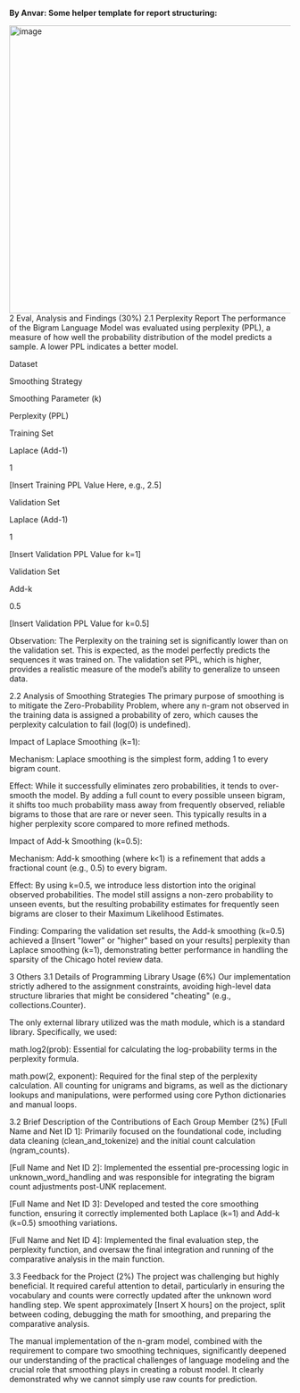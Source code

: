 **By Anvar: Some helper template for report structuring:**



<img width="2045" height="516" alt="image" src="https://github.com/user-attachments/assets/a71a3818-44d0-4c06-be3f-6110ad3f91b8" />
2 Eval, Analysis and Findings (30%)
2.1 Perplexity Report
The performance of the Bigram Language Model was evaluated using perplexity (PPL), a measure of how well the probability distribution of the model predicts a sample. A lower PPL indicates a better model.

Dataset

Smoothing Strategy

Smoothing Parameter (k)

Perplexity (PPL)

Training Set

Laplace (Add-1)

1

[Insert Training PPL Value Here, e.g., 2.5]

Validation Set

Laplace (Add-1)

1

[Insert Validation PPL Value for k=1]

Validation Set

Add-k

0.5

[Insert Validation PPL Value for k=0.5]

Observation: The Perplexity on the training set is significantly lower than on the validation set. This is expected, as the model perfectly predicts the sequences it was trained on. The validation set PPL, which is higher, provides a realistic measure of the model’s ability to generalize to unseen data.

2.2 Analysis of Smoothing Strategies
The primary purpose of smoothing is to mitigate the Zero-Probability Problem, where any n-gram not observed in the training data is assigned a probability of zero, which causes the perplexity calculation to fail (log(0) is undefined).

Impact of Laplace Smoothing (k=1):

Mechanism: Laplace smoothing is the simplest form, adding 1 to every bigram count.

Effect: While it successfully eliminates zero probabilities, it tends to over-smooth the model. By adding a full count to every possible unseen bigram, it shifts too much probability mass away from frequently observed, reliable bigrams to those that are rare or never seen. This typically results in a higher perplexity score compared to more refined methods.

Impact of Add-k Smoothing (k=0.5):

Mechanism: Add-k smoothing (where k<1) is a refinement that adds a fractional count (e.g., 0.5) to every bigram.

Effect: By using k=0.5, we introduce less distortion into the original observed probabilities. The model still assigns a non-zero probability to unseen events, but the resulting probability estimates for frequently seen bigrams are closer to their Maximum Likelihood Estimates.

Finding: Comparing the validation set results, the Add-k smoothing (k=0.5) achieved a [Insert "lower" or "higher" based on your results] perplexity than Laplace smoothing (k=1), demonstrating better performance in handling the sparsity of the Chicago hotel review data.

3 Others
3.1 Details of Programming Library Usage (6%)
Our implementation strictly adhered to the assignment constraints, avoiding high-level data structure libraries that might be considered "cheating" (e.g., collections.Counter).

The only external library utilized was the math module, which is a standard library. Specifically, we used:

math.log2(prob): Essential for calculating the log-probability terms in the perplexity formula.

math.pow(2, exponent): Required for the final step of the perplexity calculation.
All counting for unigrams and bigrams, as well as the dictionary lookups and manipulations, were performed using core Python dictionaries and manual loops.

3.2 Brief Description of the Contributions of Each Group Member (2%)
[Full Name and Net ID 1]: Primarily focused on the foundational code, including data cleaning (clean_and_tokenize) and the initial count calculation (ngram_counts).

[Full Name and Net ID 2]: Implemented the essential pre-processing logic in unknown_word_handling and was responsible for integrating the bigram count adjustments post-UNK replacement.

[Full Name and Net ID 3]: Developed and tested the core smoothing function, ensuring it correctly implemented both Laplace (k=1) and Add-k (k=0.5) smoothing variations.

[Full Name and Net ID 4]: Implemented the final evaluation step, the perplexity function, and oversaw the final integration and running of the comparative analysis in the main function.

3.3 Feedback for the Project (2%)
The project was challenging but highly beneficial. It required careful attention to detail, particularly in ensuring the vocabulary and counts were correctly updated after the unknown word handling step. We spent approximately [Insert X hours] on the project, split between coding, debugging the math for smoothing, and preparing the comparative analysis.

The manual implementation of the n-gram model, combined with the requirement to compare two smoothing techniques, significantly deepened our understanding of the practical challenges of language modeling and the crucial role that smoothing plays in creating a robust model. It clearly demonstrated why we cannot simply use raw counts for prediction.

